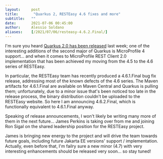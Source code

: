 ```yaml
---
layout:     post
title:       "Quarkus 2, RESTEasy 4.6 fixes and more"
subtitle:   ""
date:       2021-07-06 00:45:00
author:     Alessio Soldano
aliases:    [/2021/07/06/resteasy-4.6.2.Final/]
---
```


I'm sure you heard [Quarkus 2.0 has been released](https://quarkus.io/blog/quarkus-2-0-0-final-released/) last week; one of the interesting additions of the second major of Quarkus is MicroProfile 4 support... and when it comes to MicroProfile REST Client 2.0 implementation that has been achieved my moving from the 4.5 to the 4.6 series of RESTEasy.

In particular, the RESTEasy team has recently produced a 4.6.1.Final bug fix release, addressing most of the known defects of the 4.6 series. The Maven artifacts for 4.6.1.Final are available on Maven Central and Quarkus is pulling them; unfortunately, due to a minor issue that's been noticed too late in the release process, the binary distribution couldn't be uploaded to the RESTEasy website. So here I am announcing 4.6.2.Final, which is functionally equivalent to 4.6.1.Final anyway.

Speaking of release announcements, I won't likely be writing many more of them in the next future... James Perkins is taking over from me and joining Ron Sigal on the shared leadership position for the RESTEasy project.

James is bringing new energy to the project and will drive the team towards future goals, including future Jakarta EE versions' support / implementation. Actually, even before that, I'm failry sure a new minor (4.7) with very interesting enhancements should be released very soon... so stay tuned!

